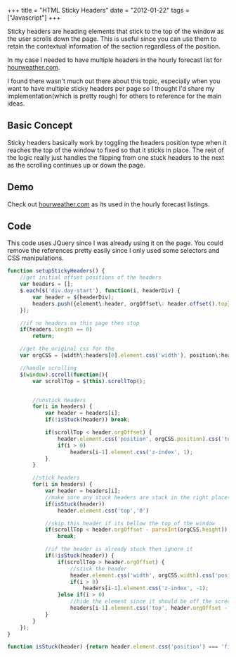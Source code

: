 +++
title = "HTML Sticky Headers"
date = "2012-01-22"
tags = ["Javascript"]
+++

Sticky headers are heading elements that stick to the top of the window as the user scrolls down the page. This is useful since you can use them to retain the contextual information of the section regardless of the position.

In my case I needed to have multiple headers in the hourly forecast list for [hourweather.com](http\://www.hourweather.com/).

I found there wasn't much out there about this topic, especially when you want to have multiple sticky headers per page so I thought I'd share my implementation(which is pretty rough) for others to reference for the main ideas.

## Basic Concept
Sticky headers basically work by toggling the headers position type when it reaches the top of the window to fixed so that it sticks in place. The rest of the logic really just handles the flipping from one stuck headers to the next as the scrolling continues up or down the page.

## Demo
Check out [hourweather.com](http\://www.hourweather.com/) as its used in the hourly forecast listings.

## Code
This code uses JQuery since I was already using it on the page. You could remove the references pretty easily since I only used some selectors and CSS manipulations.
```javascript
function setupStickyHeaders() {
    //get initial offset positions of the headers
    var headers = [];
    $.each($('div.day-start'), function(i, headerDiv) {
        var header = $(headerDiv);
        headers.push({element\:header, orgOffset\: header.offset().top});
    });

    //if no headers on this page then stop
    if(headers.length == 0)
        return;

    //get the original css for the
    var orgCSS = {width\:headers[0].element.css('width'), position\:headers[0].element.css('position'), height\:headers[0].element.css('height')};

    //handle scrolling
    $(window).scroll(function(){
        var scrollTop = $(this).scrollTop();


        //unstick headers
        for(i in headers) {
            var header = headers[i];
            if(!isStuck(header)) break;

            if(scrollTop < header.orgOffset) {
                header.element.css('position', orgCSS.position).css('top','').prev().remove();
                if(i > 0)
                    headers[i-1].element.css('z-index', 1);
            }
        }

        //stick headers
        for(i in headers) {
            var header = headers[i];
            //make sure any stuck headers are stuck in the right place(fast scrolling sometimes messes this up)
            if(isStuck(header))
                header.element.css('top','0')

            //skip this header if its bellow the top of the window
            if(scrollTop < header.orgOffset - parseInt(orgCSS.height))
                break;

            //if the header is already stuck then ignore it
            if(!isStuck(header)) {
                if(scrollTop > header.orgOffset) {
                    //stick the header
                    header.element.css('width', orgCSS.width).css('position', 'fixed').css('top','0').before('<div class=day-start> </div>');
                    if(i > 0)
                        headers[i-1].element.css('z-index', -1);
                }else if(i > 0)
                    //hide the element since it should be off the screen now
                    headers[i-1].element.css('top', header.orgOffset - scrollTop - parseInt(orgCSS.height));
            }
        }
    });
}

function isStuck(header) {return header.element.css('position') === 'fixed'}
```
